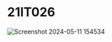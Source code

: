 # 21IT026

![Screenshot 2024-05-11 154534](https://github.com/Kavineshkavinx/21IT026/assets/138112395/8f18a54a-0e2a-498a-b227-fc2cc4df12f8)
